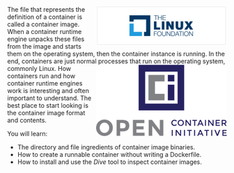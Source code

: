 <img align="right" src="./assets/linux-foundation-logo.png" width="300">
The file that represents the definition of a container is called a container image. When a container runtime engine unpacks these files from the image and starts them on the operating system, then the container instance is running. In the end, containers are just normal processes that run on the operating system, commonly Linux.

<img align="right" src="./assets/oci-logo.png" width="300">
How containers run and how container runtime engines work is interesting and often important to understand. The best place to start looking is the container image format and contents.

You will learn:

- The directory and file ingredients of container image binaries.
- How to create a runnable container without writing a Dockerfile.
- How to install and use the _Dive_ tool to inspect container images.
